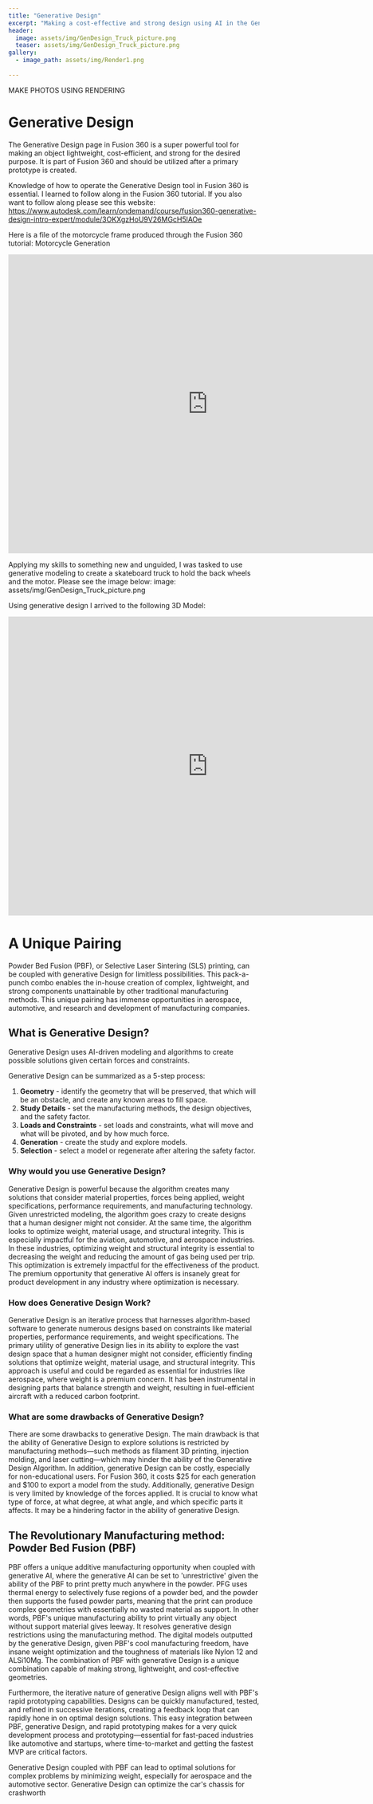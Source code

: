 ```yaml
---
title: "Generative Design"
excerpt: "Making a cost-effective and strong design using AI in the Generative design for a skateboard truck"
header:
  image: assets/img/GenDesign_Truck_picture.png
  teaser: assets/img/GenDesign_Truck_picture.png
gallery:
  - image_path: assets/img/Render1.png
   
---
```


MAKE PHOTOS USING RENDERING

# **Generative Design**

The Generative Design page in Fusion 360 is a super powerful tool for making an object lightweight, cost-efficient, and strong for the desired purpose. It is part of Fusion 360 and should be utilized after a primary prototype is created. 

Knowledge of how to operate the Generative Design tool in Fusion 360 is essential. I learned to follow along in the Fusion 360 tutorial. If you also want to follow along please see this website: https://www.autodesk.com/learn/ondemand/course/fusion360-generative-design-intro-expert/module/3OKXgzHoU9V26MGcH5lAOe

Here is a file of the motorcycle frame produced through the Fusion 360 tutorial: 
Motorcycle Generation

<iframe src="https://vanderbilt643.autodesk360.com/shares/public/SH512d4QTec90decfa6ec25801b46085779d?mode=embed" width="800" height="600" allowfullscreen="true" webkitallowfullscreen="true" mozallowfullscreen="true"  frameborder="0"></iframe>

Applying my skills to something new and unguided, I was tasked to use generative modeling to create a skateboard truck to hold the back wheels and the motor. Please see the image below: 
image: assets/img/GenDesign_Truck_picture.png

Using generative design I arrived to the following 3D Model: 

<iframe src="https://vanderbilt643.autodesk360.com/shares/public/SH512d4QTec90decfa6e8ab1fbf7fd528433?mode=embed" width="800" height="600" allowfullscreen="true" webkitallowfullscreen="true" mozallowfullscreen="true"  frameborder="0"></iframe>

# A Unique Pairing

Powder Bed Fusion (PBF), or Selective Laser Sintering (SLS) printing, can be coupled with generative Design for limitless possibilities. This pack-a-punch combo enables the in-house creation of complex, lightweight, and strong components unattainable by other traditional manufacturing methods. This unique pairing has immense opportunities in aerospace, automotive, and research and development of manufacturing companies.

## What is Generative Design?

Generative Design uses AI-driven modeling and algorithms to create possible solutions given certain forces and constraints.

Generative Design can be summarized as a 5-step process:
1. **Geometry** - identify the geometry that will be preserved, that which will be an obstacle, and create any known areas to fill space.
2. **Study Details** - set the manufacturing methods, the design objectives, and the safety factor.
3. **Loads and Constraints** - set loads and constraints, what will move and what will be pivoted, and by how much force.
4. **Generation** - create the study and explore models.
5. **Selection** - select a model or regenerate after altering the safety factor.

### Why would you use Generative Design?

Generative Design is powerful because the algorithm creates many solutions that consider material properties, forces being applied, weight specifications, performance requirements, and manufacturing technology. Given unrestricted modeling, the algorithm goes crazy to create designs that a human designer might not consider. At the same time, the algorithm looks to optimize weight, material usage, and structural integrity. This is especially impactful for the aviation, automotive, and aerospace industries. In these industries, optimizing weight and structural integrity is essential to decreasing the weight and reducing the amount of gas being used per trip. This optimization is extremely impactful for the effectiveness of the product. The premium opportunity that generative AI offers is insanely great for product development in any industry where optimization is necessary.

### How does Generative Design Work?

Generative Design is an iterative process that harnesses algorithm-based software to generate numerous designs based on constraints like material properties, performance requirements, and weight specifications. The primary utility of generative Design lies in its ability to explore the vast design space that a human designer might not consider, efficiently finding solutions that optimize weight, material usage, and structural integrity. This approach is useful and could be regarded as essential for industries like aerospace, where weight is a premium concern. It has been instrumental in designing parts that balance strength and weight, resulting in fuel-efficient aircraft with a reduced carbon footprint.

### What are some drawbacks of Generative Design?

There are some drawbacks to generative Design. The main drawback is that the ability of Generative Design to explore solutions is restricted by manufacturing methods—such methods as filament 3D printing, injection molding, and laser cutting—which may hinder the ability of the Generative Design Algorithm. In addition, generative Design can be costly, especially for non-educational users. For Fusion 360, it costs $25 for each generation and $100 to export a model from the study. Additionally, generative Design is very limited by knowledge of the forces applied. It is crucial to know what type of force, at what degree, at what angle, and which specific parts it affects. It may be a hindering factor in the ability of generative Design.

## The Revolutionary Manufacturing method: Powder Bed Fusion (PBF)

PBF offers a unique additive manufacturing opportunity when coupled with generative AI, where the generative AI can be set to 'unrestrictive' given the ability of the PBF to print pretty much anywhere in the powder. PFG uses thermal energy to selectively fuse regions of a powder bed, and the powder then supports the fused powder parts, meaning that the print can produce complex geometries with essentially no wasted material as support. In other words, PBF's unique manufacturing ability to print virtually any object without support material gives leeway. It resolves generative design restrictions using the manufacturing method. The digital models outputted by the generative Design, given PBF's cool manufacturing freedom, have insane weight optimization and the toughness of materials like Nylon 12 and ALSi10Mg. The combination of PBF with generative Design is a unique combination capable of making strong, lightweight, and cost-effective geometries.

Furthermore, the iterative nature of generative Design aligns well with PBF's rapid prototyping capabilities. Designs can be quickly manufactured, tested, and refined in successive iterations, creating a feedback loop that can rapidly hone in on optimal design solutions. This easy integration between PBF, generative Design, and rapid prototyping makes for a very quick development process and prototyping—essential for fast-paced industries like automotive and startups, where time-to-market and getting the fastest MVP are critical factors.

Generative Design coupled with PBF can lead to optimal solutions for complex problems by minimizing weight, especially for aerospace and the automotive sector. Generative Design can optimize the car's chassis for crashworth




